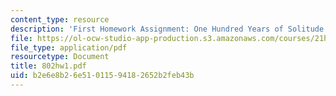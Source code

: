 ```yaml
---
content_type: resource
description: 'First Homework Assignment: One Hundred Years of Solitude'
file: https://ol-ocw-studio-app-production.s3.amazonaws.com/courses/21h-802-modern-latin-america-1808-present-revolution-dictatorship-democracy-spring-2005/b2e6e8b26e51011594182652b2feb43b_802hw1.pdf
file_type: application/pdf
resourcetype: Document
title: 802hw1.pdf
uid: b2e6e8b2-6e51-0115-9418-2652b2feb43b
---
```

